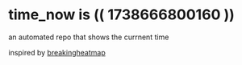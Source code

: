 # time_now is (( 1738666800160 ))

an automated repo that shows the currnent time

inspired by [breakingheatmap](https://github.com/breakingheatmap/breakingheatmap)